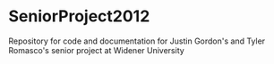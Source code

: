 SeniorProject2012
=================

Repository for code and documentation for Justin Gordon's and Tyler Romasco's senior project at Widener University